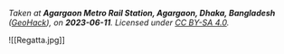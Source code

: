 *Taken at **Agargaon Metro Rail Station, Agargaon, Dhaka, Bangladesh** ([GeoHack](https://geohack.toolforge.org/geohack.php?pagename=Agargaon_metro_station&params=23.7776907_N_90.3802056_E_region:BD_type:railwaystation)), on **2023-06-11**. Licensed under [CC BY-SA 4.0](http://creativecommons.org/licenses/by-sa/4.0/).*

![[Regatta.jpg]]